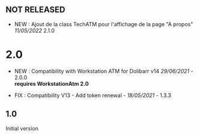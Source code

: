 

## NOT RELEASED
- NEW : Ajout de la class TechATM pour l'affichage de la page "A propos" *11/05/2022* 2.1.0

# 2.0

- NEW : Compatibility with Workstation ATM for Dolibarr v14 *29/06/2021* - 2.0.0  
  **requires WorkstationAtm 2.0**

- FIX : Compatibility V13 - Add token renewal - *18/05/2021* - 1.3.3

## 1.0

Initial version


